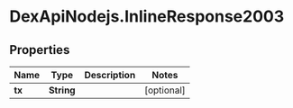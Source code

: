 # DexApiNodejs.InlineResponse2003

## Properties

Name | Type | Description | Notes
------------ | ------------- | ------------- | -------------
**tx** | **String** |  | [optional] 


